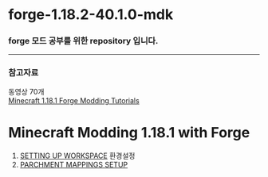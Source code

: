 # forge-1.18.2-40.1.0-mdk

### forge 모드 공부를 위한 repository 입니다.
---

### 참고자료
동영상 70개<br>
[Minecraft 1.18.1 Forge Modding Tutorials](https://youtube.com/playlist?list=PLKGarocXCE1Hut51TKKqZKqVZtKLZC48x)



# Minecraft Modding 1.18.1 with Forge
1. [SETTING UP WORKSPACE](https://youtu.be/eqY17yWENEI) 환경설정
2. [PARCHMENT MAPPINGS SETUP](https://youtu.be/x1B5DgyShG4)
